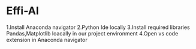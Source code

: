 # Effi-AI

1.Install Anaconda navigator
2.Python Ide locally
3.Install required libraries Pandas,Matplotlib loacally in our project environment
4.Open vs code extension in Anaconda navigator
